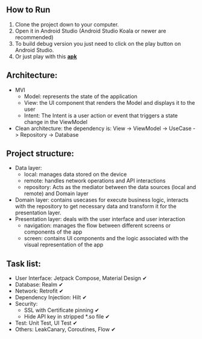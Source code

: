 ## How to Run
1. Clone the project down to your computer.
2. Open it in Android Studio (Android Studio Koala or newer are recommended)
3. To build debug version you just need to click on the play button on Android Studio.
4. Or just play with this [**apk**](https://github.com/lichle/Weather/blob/main/docs)


## Architecture:
- MVI
	- Model: represents the state of the application
	- View: the UI component that renders the Model and displays it to the user
	- Intent: The Intent is a user action or event that triggers a state change in the ViewModel
- Clean architecture: the dependency is: View -> ViewModel -> UseCase -> Repository -> Database


## Project structure:
- Data layer: 
	- local: manages data stored on the device
	- remote: handles network operations and API interactions
	- repository: Acts as the mediator between the data sources (local and remote) and Domain layer
- Domain layer: contains usecases for execute business logic, interacts with the repository to get necessary data and transform it for the presentation layer.
- Presentation layer: deals with the user interface and user interaction
	- navigation: manages the flow between different screens or components of the app
	- screen: contains UI components and the logic associated with the visual representation of the app


## Task list:
- User Interface: Jetpack Compose, Material Design ✔
- Database: Realm ✔
- Network: Retrofit ✔
- Dependency Injection: Hilt ✔
- Security: 
	- SSL with Certificate pinning ✔
	- Hide API key in stripped *.so file ✔
- Test: Unit Test, UI Test ✔
- Others: LeakCanary, Coroutines, Flow ✔
 
